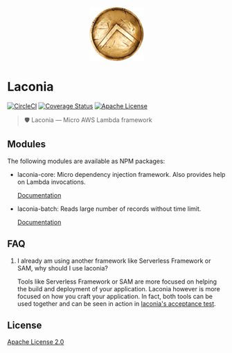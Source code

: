 <p align="center">
  <img alt="Laconia" src="docs/shield.png">
</p>

# Laconia

[![CircleCI](https://img.shields.io/circleci/project/github/ceilfors/laconia/master.svg)](https://circleci.com/gh/ceilfors/laconia)
[![Coverage Status](https://coveralls.io/repos/github/ceilfors/laconia/badge.svg?branch=master)](https://coveralls.io/github/ceilfors/laconia?branch=master)
[![Apache License](https://img.shields.io/badge/license-Apache-blue.svg)](LICENSE)

> 🛡️ Laconia — Micro AWS Lambda framework

## Modules

The following modules are available as NPM packages:

* laconia-core: Micro dependency injection framework. Also provides help on Lambda invocations.

  [Documentation](packages/laconia-core/README.md)

* laconia-batch: Reads large number of records without time limit.

  [Documentation](packages/laconia-batch/README.md)

## FAQ

1.  I already am using another framework like Serverless Framework or SAM, why should I use laconia?

    Tools like Serverless Framework or SAM are more focused on helping the
    build and deployment of your application. Laconia however is more focused on
    how you craft your application. In fact, both tools can be used together and
    can be seen in action in [laconia's acceptance test](packages/laconia-acceptance-test).

## License

[Apache License 2.0](LICENSE)

